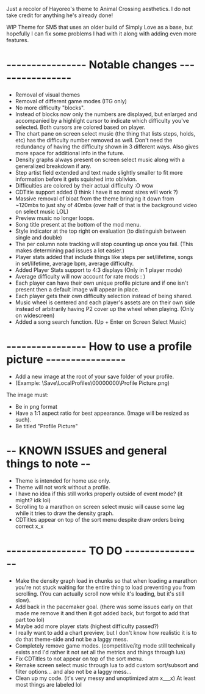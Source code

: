Just a recolor of Hayoreo's theme to Animal Crossing aesthetics. I do not take credit for anything he's already done!

WIP Theme for SM5 that uses an older build of Simply Love as a base, but hopefully I can fix some problems I had with it along with adding even more features.

# ---------------- Notable changes ----------------

- Removal of visual themes
- Removal of different game modes (ITG only)
- No more difficulty "blocks".
- Instead of blocks now only the numbers are displayed, but enlarged and accompanied by a highlight cursor to indicate which difficulty you've selected. Both cursors are colored based on player.
- The chart pane on screen select music (the thing that lists steps, holds, etc) has the difficulty number removed as well. Don't need the redundancy of having the difficulty shown in 3 different ways. Also gives more space for additional info in the future.
- Density graphs always present on screen select music along with a generalized breakdown if any.
- Step artist field extended and text made slightly smaller to fit more information before it gets squished into oblivion.
- Difficulties are colored by their actual difficulty :O wow
- CDTitle support added (I think I have it so most sizes will work ?)
- Massive removal of bloat from the theme bringing it down from ~120mbs to just shy of 40mbs (over half of that is the background video on select music LOL)
- Preview music no longer loops.
- Song title present at the bottom of the mod menu.
- Style indicator at the top right on evaluation (to distinguish between single and double)
- The per column note tracking will stop counting up once you fail. (This makes determining pad issues a lot easier.)
- Player stats added that include things like steps per set/lifetime, songs in set/lifetime, average bpm, average difficulty.
- Added Player Stats support to 4:3 displays (Only in 1 player mode)
- Average difficulty will now account for rate mods : )
- Each player can have their own unique profile picture and if one isn't present then a default image will appear in place.
- Each player gets their own difficulty selection instead of being shared.
- Music wheel is centered and each player's assets are on their own side instead of arbitrarily having P2 cover up the wheel when playing. (Only on widescreen)
- Added a song search function. (Up + Enter on Screen Select Music)

# ---------------- How to use a profile picture ----------------

- Add a new image at the root of your save folder of your profile.
- (Example: \Save\LocalProfiles\00000000\Profile Picture.png)

The image must:
- Be in png format
- Have a 1:1 aspect ratio for best appearance. (Image will be resized as such).
- Be titled "Profile Picture"

# -- KNOWN ISSUES and general things to note --

- Theme is intended for home use only.
- Theme will not work without a profile.
- I have no idea if this still works properly outside of event mode? (it might? idk lol)
- Scrolling to a marathon on screen select music will cause some lag while it tries to draw the density graph.
- CDTitles appear on top of the sort menu despite draw orders being correct x_x

# ---------------- TO DO ----------------

- Make the density graph load in chunks so that when loading a marathon you're not stuck waiting for the entire thing to load preventing you from scrolling. (You can actually scroll now while it's loading, but it's still slow).
- Add back in the pacemaker goal. (there was some issues early on that made me remove it and then it got added back, but forgot to add that part too lol)
- Maybe add more player stats (highest difficulty passed?)
- I really want to add a chart preview, but I don't know how realistic it is to do that theme-side and not be a laggy mess.
- Completely remove game modes. (competitive/itg mode still technically exists and I'd rather it not set all the metrics and things through lua)
- Fix CDTitles to not appear on top of the sort menu.
- Remake screen select music through lua to add custom sort/subsort and filter options... and also not be a laggy mess...
- Clean up my code. (it's very messy and unoptimized atm x___x) At least most things are labeled lol

